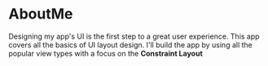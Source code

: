 # AboutMe

Designing my app's UI is the first step to a great user experience. This app covers all the basics of UI layout design. I'll build the app by using all the popular view types with a focus on the **Constraint Layout**
